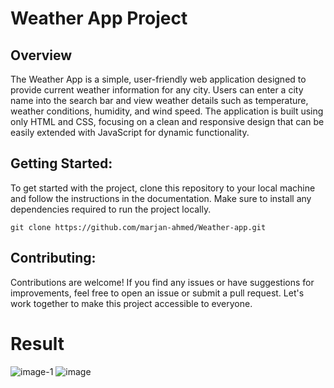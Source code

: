 # Weather App Project
## Overview
The Weather App is a simple, user-friendly web application designed to provide current weather information for any city. Users can enter a city name into the search bar and view weather details such as temperature, weather conditions, humidity, and wind speed. The application is built using only HTML and CSS, focusing on a clean and responsive design that can be easily extended with JavaScript for dynamic functionality.

## Getting Started:
To get started with the project, clone this repository to your local machine and follow the instructions in the documentation. Make sure to install any dependencies required to run the project locally.

```
git clone https://github.com/marjan-ahmed/Weather-app.git
```

## Contributing:
Contributions are welcome! If you find any issues or have suggestions for improvements, feel free to open an issue or submit a pull request. Let's work together to make this project accessible to everyone.


# Result
![image-1](https://github.com/marjan-ahmed/Weather-app/assets/159646510/553be403-a168-4a5c-9705-3d0f1ba7a291)
![image](https://github.com/marjan-ahmed/Weather-app/assets/159646510/546b4a1b-3909-4215-b4e7-64412f30bca7)

